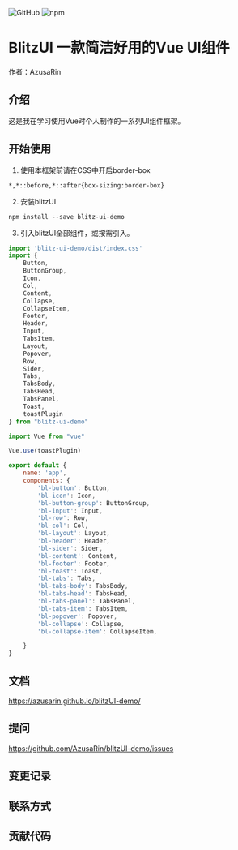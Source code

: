 ![GitHub](https://img.shields.io/github/license/AzusaRin/blitzUI-demo)
![npm](https://img.shields.io/npm/v/blitz-ui-demo)

# BlitzUI      一款简洁好用的Vue UI组件

作者：AzusaRin

## 介绍

这是我在学习使用Vue时个人制作的一系列UI组件框架。

## 开始使用

1. 使用本框架前请在CSS中开启border-box

```
*,*::before,*::after{box-sizing:border-box}

```

2. 安装blitzUI

```
npm install --save blitz-ui-demo
```

3. 引入blitzUI全部组件，或按需引入。

```js
import 'blitz-ui-demo/dist/index.css'
import {
    Button,
    ButtonGroup,
    Icon,
    Col,
    Content,
    Collapse,
    CollapseItem,
    Footer,
    Header,
    Input,
    TabsItem,
    Layout,
    Popover,
    Row,
    Sider,
    Tabs,
    TabsBody,
    TabsHead,
    TabsPanel,
    Toast,
    toastPlugin
} from "blitz-ui-demo"

import Vue from "vue"

Vue.use(toastPlugin)

export default {
    name: 'app',
    components: {
        'bl-button': Button,
        'bl-icon': Icon,
        'bl-button-group': ButtonGroup,
        'bl-input': Input,
        'bl-row': Row,
        'bl-col': Col,
        'bl-layout': Layout,
        'bl-header': Header,
        'bl-sider': Sider,
        'bl-content': Content,
        'bl-footer': Footer,
        'bl-toast': Toast,
        'bl-tabs': Tabs,
        'bl-tabs-body': TabsBody,
        'bl-tabs-head': TabsHead,
        'bl-tabs-panel': TabsPanel,
        'bl-tabs-item': TabsItem,
        'bl-popover': Popover,
        'bl-collapse': Collapse,
        'bl-collapse-item': CollapseItem,

    }
}
```

## 文档

https://azusarin.github.io/blitzUI-demo/

## 提问

https://github.com/AzusaRin/blitzUI-demo/issues

## 变更记录

## 联系方式

## 贡献代码





